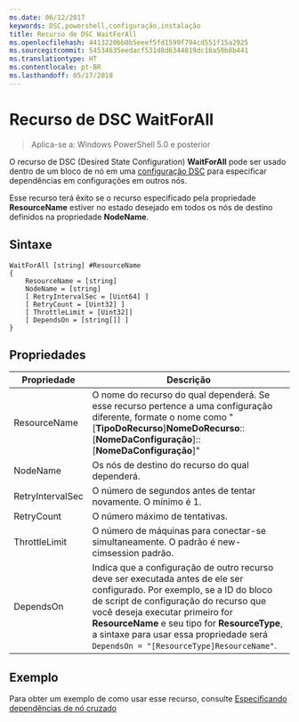 ```yaml
---
ms.date: 06/12/2017
keywords: DSC,powershell,configuração,instalação
title: Recurso de DSC WaitForAll
ms.openlocfilehash: 4413220bb0b5eeef5fd1599f794cd551f15a2925
ms.sourcegitcommit: 54534635eedacf531d8d6344019dc16a50b8b441
ms.translationtype: HT
ms.contentlocale: pt-BR
ms.lasthandoff: 05/17/2018
---
```

# <a name="dsc-waitforall-resource"></a>Recurso de DSC WaitForAll

> Aplica-se a: Windows PowerShell 5.0 e posterior

O recurso de DSC (Desired State Configuration) **WaitForAll** pode ser usado dentro de um bloco de nó em uma [configuração DSC](configurations.md) para especificar dependências em configurações em outros nós.

Esse recurso terá êxito se o recurso especificado pela propriedade **ResourceName** estiver no estado desejado em todos os nós de destino definidos na propriedade **NodeName**.


## <a name="syntax"></a>Sintaxe

```
WaitForAll [string] #ResourceName
{
    ResourceName = [string]
    NodeName = [string]
    [ RetryIntervalSec = [Uint64] ]
    [ RetryCount = [Uint32] ]
    [ ThrottleLimit = [Uint32]]
    [ DependsOn = [string[]] ]
}
```

## <a name="properties"></a>Propriedades

|  Propriedade  |  Descrição   |
|---|---|
| ResourceName| O nome do recurso do qual dependerá. Se esse recurso pertence a uma configuração diferente, formate o nome como "[__TipoDoRecurso__]__NomeDoRecurso__::[__NomeDaConfiguração__]::[__NomeDaConfiguração__]"|
| NodeName| Os nós de destino do recurso do qual dependerá.|
| RetryIntervalSec| O número de segundos antes de tentar novamente. O mínimo é 1.|
| RetryCount| O número máximo de tentativas.|
| ThrottleLimit| O número de máquinas para conectar-se simultaneamente. O padrão é new-cimsession padrão.|
| DependsOn | Indica que a configuração de outro recurso deve ser executada antes de ele ser configurado. Por exemplo, se a ID do bloco de script de configuração do recurso que você deseja executar primeiro for __ResourceName__ e seu tipo for __ResourceType__, a sintaxe para usar essa propriedade será `DependsOn = "[ResourceType]ResourceName"`.|


## <a name="example"></a>Exemplo

Para obter um exemplo de como usar esse recurso, consulte [Especificando dependências de nó cruzado](crossNodeDependencies.md)